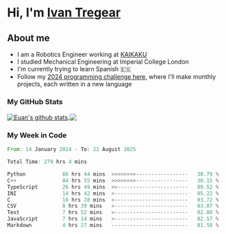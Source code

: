 # Hi, I'm [Ivan Tregear](https://www.linkedin.com/in/ivantregear/)

## About me

* I am a Robotics Engineer working at [KAIKAKU](https://github.com/KAIKAKU-AI)
* I studied Mechanical Engineering at Imperial College London
* I'm currently trying to learn Spanish :es:
* Follow my [2024 programming challenge here](https://github.com/ITregear?tab=repositories), where I'll make monthly projects, each written in a new language


### My GitHub Stats

<a href="#my-github-stats">
  <img align="center" src="https://github-readme-stats.vercel.app/api?username=itregear&count_private=true&show_icons=true&include_all_commits=true&theme=material-palenight" alt="Euan's github stats" />
</a>

<a href="#my-github-stats">
  <img align="center" src="https://github-readme-stats.vercel.app/api/top-langs/?username=itregear&layout=compact&theme=material-palenight" />
</a>

### My Week in Code
<!--START_SECTION:waka-->

```rust
From: 14 January 2024 - To: 22 August 2025

Total Time: 279 hrs 4 mins

Python            86 hrs 44 mins  >>>>>>>>-----------------   30.79 %
C++               84 hrs 55 mins  >>>>>>>>-----------------   30.15 %
TypeScript        26 hrs 49 mins  >>-----------------------   09.52 %
INI               14 hrs 42 mins  >------------------------   05.22 %
C                 10 hrs 28 mins  >------------------------   03.72 %
CSV               8 hrs 39 mins   >------------------------   03.07 %
Text              7 hrs 52 mins   >------------------------   02.80 %
JavaScript        7 hrs 14 mins   >------------------------   02.57 %
Markdown          4 hrs 27 mins   -------------------------   01.58 %
```

<!--END_SECTION:waka-->
